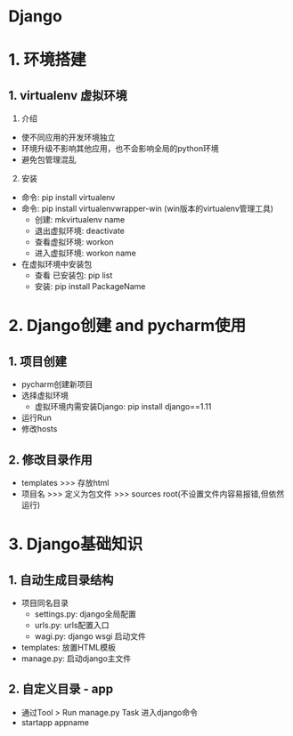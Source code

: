 # Django

# 1. 环境搭建

## 1. virtualenv 虚拟环境
1. 介绍
- 使不同应用的开发环境独立
- 环境升级不影响其他应用，也不会影响全局的python环境
- 避免包管理混乱

2. 安装
- 命令: pip install virtualenv
- 命令: pip install virtualenvwrapper-win (win版本的virtualenv管理工具)
    - 创建: mkvirtualenv name
    - 退出虚拟环境: deactivate
    - 查看虚拟环境: workon
    - 进入虚拟环境: workon name
- 在虚拟环境中安装包
    - 查看 已安装包: pip list
    - 安装: pip install PackageName


# 2. Django创建 and pycharm使用

## 1. 项目创建
- pycharm创建新项目
- 选择虚拟环境
    - 虚拟环境内需安装Django: pip install django==1.11
- 运行Run
- 修改hosts

## 2. 修改目录作用
- templates >>> 存放html
- 项目名 >>> 定义为包文件 >>> sources root(不设置文件内容易报错,但依然运行)

# 3. Django基础知识

## 1. 自动生成目录结构
- 项目同名目录
    - settings.py: django全局配置
    - urls.py: urls配置入口
    - wagi.py: django wsgi 启动文件
- templates: 放置HTML模板
- manage.py: 启动django主文件

## 2. 自定义目录 - app
- 通过Tool > Run manage.py Task 进入django命令
- startapp appname
